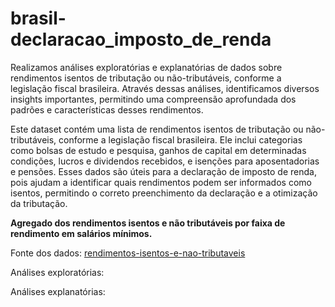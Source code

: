 # brasil-declaracao_imposto_de_renda
Realizamos análises exploratórias e explanatórias de dados sobre rendimentos isentos de tributação ou não-tributáveis, conforme a legislação fiscal brasileira. Através dessas análises, identificamos diversos insights importantes, permitindo uma compreensão aprofundada dos padrões e características desses rendimentos.

Este dataset contém uma lista de rendimentos isentos de tributação ou não-tributáveis, conforme a legislação fiscal brasileira. Ele inclui categorias como bolsas de estudo e pesquisa, ganhos de capital em determinadas condições, lucros e dividendos recebidos, e isenções para aposentadorias e pensões. Esses dados são úteis para a declaração de imposto de renda, pois ajudam a identificar quais rendimentos podem ser informados como isentos, permitindo o correto preenchimento da declaração e a otimização da tributação.

**Agregado dos rendimentos isentos e não tributáveis por faixa de rendimento em salários mínimos.**

Fonte dos dados: [rendimentos-isentos-e-nao-tributaveis](https://dados.gov.br/dados/conjuntos-dados/grandes-nmeros-do-imposto-de-renda-da-pessoa-fsica)

Análises exploratórias: 

Análises explanatórias:
